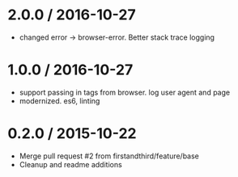 
2.0.0 / 2016-10-27
==================

  * changed error -> browser-error.  Better stack trace logging

1.0.0 / 2016-10-27
==================

  * support passing in tags from browser.  log user agent and page
  * modernized. es6, linting

0.2.0 / 2015-10-22
==================

  * Merge pull request #2 from firstandthird/feature/base
  * Cleanup and readme additions
